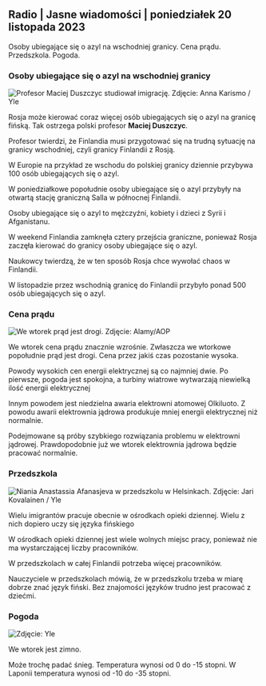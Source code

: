 ## Radio \| Jasne wiadomości \| poniedziałek 20 listopada 2023

Osoby ubiegające się o azyl na wschodniej granicy. Cena prądu. Przedszkola. Pogoda.

### Osoby ubiegające się o azyl na wschodniej granicy

![Profesor Maciej Duszczyc studiował imigrację. Zdjęcie: Anna Karismo / Yle](https://images.cdn.yle.fi/image/upload/c_crop,h_2268,w_4028,x_0,y_0/ar_1.777777777777777,c_fill,g_faces,h_675,w_1200/dpr_1.0/q_auto:eco/f_auto/fl_lossy/v1700423531/39-1203119655a67178e33b)

Rosja może kierować coraz więcej osób ubiegających się o azyl na granicę fińską. Tak ostrzega polski profesor **Maciej Duszczyc**.

Profesor twierdzi, że Finlandia musi przygotować się na trudną sytuację na granicy wschodniej, czyli granicy Finlandii z Rosją.

W Europie na przykład ze wschodu do polskiej granicy dziennie przybywa 100 osób ubiegających się o azyl.

W poniedziałkowe popołudnie osoby ubiegające się o azyl przybyły na otwartą stację graniczną Salla w północnej Finlandii.

Osoby ubiegające się o azyl to mężczyźni, kobiety i dzieci z Syrii i Afganistanu.

W weekend Finlandia zamknęła cztery przejścia graniczne, ponieważ Rosja zaczęła kierować do granicy osoby ubiegające się o azyl.

Naukowcy twierdzą, że w ten sposób Rosja chce wywołać chaos w Finlandii.

W listopadzie przez wschodnią granicę do Finlandii przybyło ponad 500 osób ubiegających się o azyl.

### Cena prądu

![We wtorek prąd jest drogi. Zdjęcie: Alamy/AOP](https://images.cdn.yle.fi/image/upload/c_crop,h_3375,w_6000,x_0,y_467/ar_1.777777777777777,c_fill,g_faces,h_675,w_1200/dpr_1.0/q_auto:eco/f_auto/fl_lossy/v1691842960/39-106121063c8f48238bcf)

We wtorek cena prądu znacznie wzrośnie. Zwłaszcza we wtorkowe popołudnie prąd jest drogi. Cena przez jakiś czas pozostanie wysoka.

Powody wysokich cen energii elektrycznej są co najmniej dwie. Po pierwsze, pogoda jest spokojna, a turbiny wiatrowe wytwarzają niewielką ilość energii elektrycznej

Innym powodem jest niedzielna awaria elektrowni atomowej Olkiluoto. Z powodu awarii elektrownia jądrowa produkuje mniej energii elektrycznej niż normalnie.

Podejmowane są próby szybkiego rozwiązania problemu w elektrowni jądrowej. Prawdopodobnie już we wtorek elektrownia jądrowa będzie pracować normalnie.

### Przedszkola

![Niania Anastassia Afanasjeva w przedszkolu w Helsinkach. Zdjęcie: Jari Kovalainen / Yle](https://images.cdn.yle.fi/image/upload/c_crop,h_3375,w_6000,x_0,y_134/ar_1.777777777777777,c_fill,g_faces,h_675,w_1200/dpr_1.0/q_auto:eco/f_auto/fl_lossy/v1700133967/39-12015336555f596ca4eb)

Wielu imigrantów pracuje obecnie w ośrodkach opieki dziennej. Wielu z nich dopiero uczy się języka fińskiego

W ośrodkach opieki dziennej jest wiele wolnych miejsc pracy, ponieważ nie ma wystarczającej liczby pracowników.

W przedszkolach w całej Finlandii potrzeba więcej pracowników.

Nauczyciele w przedszkolach mówią, że w przedszkolu trzeba w miarę dobrze znać język fiński. Bez znajomości języków trudno jest pracować z dziećmi.

### Pogoda

![Zdjęcie: Yle](https://images.cdn.yle.fi/image/upload/c_crop,h_1080,w_1919,x_0,y_0/ar_1.7777777777777777,c_fill,g_faces,h_675,w_1200/dpr_1.0/q_auto:eco/f_auto/fl_lossy/v1700492173/39-1203681655b7364e6c83)

We wtorek jest zimno.

Może trochę padać śnieg. Temperatura wynosi od 0 do -15 stopni. W Laponii temperatura wynosi od -10 do -35 stopni.